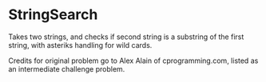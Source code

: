 # StringSearch
Takes two strings, and checks if second string is a substring of the first string, with asteriks handling for wild cards.

Credits for original problem go to Alex Alain of cprogramming.com, listed as an intermediate challenge problem.

